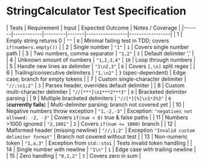 # StringCalculator Test Specification

| Tests | Requirement | Input | Expected Outcome | Notes / Coverage |
|-------|------------|---------|-------|-----------------|-----------------|
| 1 | Empty string returns 0 | `""` | `0` | Minimal failing test in TDD; covers `if(numbers.empty())` |
| 2 | Single number | `"1"` | `1` | Covers single number path |
| 3 | Two numbers, comma separator | `"1,2"` | `3` | Default delimiter ',' |
| 4 | Unknown amount of numbers | `"1,2,3,4"` | `10` | Loop through numbers |
| 5 | Handle new lines as delimiter | `"1\n2,3"` | `6` | Covers `[,\n]` split regex |
| 6 | Trailing/consecutive delimiters | `"1,\n2"` | `3` (spec-dependent) | Edge case; branch for empty tokens |
| 7 | Custom single-character delimiter | `"//;\n1;2"` | `3` | Parses header, overrides default delimiter |
| 8 | Custom multi-character delimiter | `"//[***]\n1***2***3"` | `6` | Bracketed delimiter parsing |
| 9 | Multiple bracketed delimiters | `"//[*][%]\n1*2%3"` | `6` (**currently fails**) | Multi-delimiter parsing; branch not covered yet |
| 10 | Negative numbers throw exception | `"1,-2,-3"` | Exception: `"negatives not allowed: -2, -3"` | Covers `if(num < 0)` true & false paths |
| 11 | Numbers >1000 ignored | `"2,1001"` | `2` | Covers `if(num <= 1000)` branch |
| 12 | Malformed header (missing newline) | `"//;1;2"` | Exception `"Invalid custom delimiter format"` | Branch not covered without test |
| 13 | Non-numeric token | `"1,a,3"` | Exception from `std::stoi` | Tests invalid token handling |
| 14 | Single number with newline | `"1\n"` | `1` | Edge case with trailing newline |
| 15 | Zero handling | `"0,1,2"` | `3` | Covers zero in sum |


